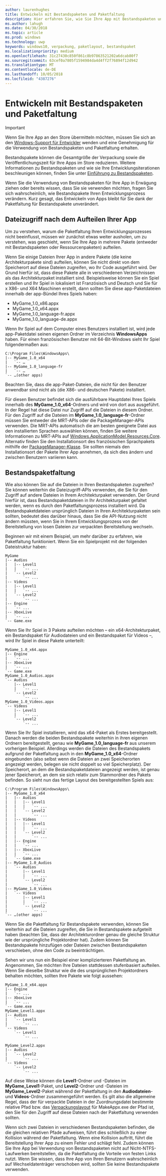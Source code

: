 ```yaml
---
author: laurenhughes
title: Entwickeln mit Bestandspaketen und Paketfaltung
description: Hier erfahren Sie, wie Sie Ihre App mit Bestandspaketen und Paketfaltung effizient organisieren.
ms.author: lahugh
ms.date: 04/30/2018
ms.topic: article
ms.prod: windows
ms.technology: uwp
keywords: windows10, verpackung, paketlayout, bestandspaket
ms.localizationpriority: medium
ms.openlocfilehash: 31c27430c850f861c8b97863521202a6dcab80f7
ms.sourcegitcommit: 63cef0a7805f1594984da4d4ff2f76894f12d942
ms.translationtype: MT
ms.contentlocale: de-DE
ms.lasthandoff: 10/05/2018
ms.locfileid: "4387276"
---
```

# <a name="developing-with-asset-packages-and-package-folding"></a>Entwickeln mit Bestandspaketen und Paketfaltung 

> [!IMPORTANT]
> Wenn Sie Ihre App an den Store übermitteln möchten, müssen Sie sich an den [Windows-Support für Entwickler](https://developer.microsoft.com/windows/support) wenden und eine Genehmigung für die Verwendung von Bestandspaketen und Paketfaltung erhalten.

Bestandspakete können die Gesamtgröße der Verpackung sowie die Veröffentlichungszeit für Ihre Apps im Store reduzieren. Weitere Informationen zu Bestandspaketen und wie sie Ihre Entwicklungsiterationen beschleunigen können, finden Sie unter [Einführung zu Bestandspaketen](asset-packages.md).

Wenn Sie die Verwendung von Bestandspaketen für Ihre App in Erwägung ziehen oder bereits wissen, dass Sie sie verwenden möchten, fragen Sie sich wahrscheinlich, wie Bestandspakete Ihren Entwicklungsprozess verändern. Kurz gesagt, das Entwickeln von Apps bleibt für Sie dank der Paketfaltung für Bestandspakete unverändert.

## <a name="file-access-after-splitting-your-app"></a>Dateizugriff nach dem Aufteilen Ihrer App

Um zu verstehen, warum die Paketfaltung Ihren Entwicklungsprozesses nicht beeinflusst, müssen wir zunächst etwas weiter ausholen, um zu verstehen, was geschieht, wenn Sie Ihre App in mehrere Pakete (entweder mit Bestandspaketen oder Ressourcenpaketen) aufteilen. 

Wenn Sie einige Dateien Ihrer App in andere Pakete (die keine Architekturpakete sind) aufteilen, können Sie nicht direkt von dem Speicherort auf diese Dateien zugreifen, wo Ihr Code ausgeführt wird. Der Grund hierfür ist, dass diese Pakete alle in verschiedenen Verzeichnissen als das Architekturpaket installiert sind. Beispielsweise können Sie ein Spiel erstellen und Ihr Spiel in lokalisiert ist Französisch und Deutsch und Sie für x X86- und X64 Maschinen erstellt, dann sollten Sie diese app-Paketdateien innerhalb der app-Bündel Ihres Spiels haben:

-   MyGame_1.0_x86.appx
-   MyGame_1.0_x64.appx
-   MyGame_1.0_language-fr.appx
-   MyGame_1.0_language-de.appx

Wenn Ihr Spiel auf dem Computer eines Benutzers installiert ist, wird jede app-Paketdatei seinen eigenen Ordner im Verzeichnis **WindowsApps** haben. Für einen französischen Benutzer mit 64-Bit-Windows sieht Ihr Spiel folgendermaßen aus:

```example
C:\Program Files\WindowsApps\
|-- MyGame_1.0_x64
|   `-- …
|-- MyGame_1.0_language-fr
|   `-- …
`-- …(other apps)
```

Beachten Sie, dass die app-Paket-Dateien, die nicht für den Benutzer anwendbar sind nicht als (die X86- und deutschen Pakete) installiert. 

Für diesen Benutzer befindet sich die ausführbare Hauptdatei Ihres Spiels innerhalb des **MyGame_1.0_x64**-Ordners und wird von dort aus ausgeführt. In der Regel hat diese Datei nur Zugriff auf die Dateien in diesem Ordner. Für den Zugriff auf die Dateien im **MyGame_1.0_language-fr**-Ordner müssen Sie entweder die MRT-APIs oder die PackageManager-APIs verwenden. Die MRT-APIs automatisch die am besten geeignete Datei aus den installierten Sprachen auswählen können, finden Sie weitere Informationen zu MRT-APIs auf [Windows.ApplicationModel.Resources.Core](https://docs.microsoft.com/uwp/api/windows.applicationmodel.resources.core). Alternativ finden Sie den Installationsort des französischen Sprachpakets mithilfe der [PackageManager-Klasse](https://docs.microsoft.com/uwp/api/Windows.Management.Deployment.PackageManager). Sie sollten niemals den Installationsort der Pakete Ihrer App annehmen, da sich dies ändern und zwischen Benutzern variieren kann. 

## <a name="asset-package-folding"></a>Bestandspaketfaltung

Wie also können Sie auf die Dateien in Ihren Bestandspaketen zugreifen? Sie können weiterhin die Dateizugriff-APIs verwenden, die Sie für den Zugriff auf andere Dateien in Ihrem Architekturpaket verwenden. Der Grund hierfür ist, dass Bestandspaketdateien in Ihr Architekturpaket gefaltet werden, wenn es durch den Paketfaltungsprozess installiert wird. Da Bestandspaketdateien ursprünglich Dateien in Ihren Architekturpaketen sein sollten, bedeutet dies darüber hinaus, dass Sie die API-Nutzung nicht ändern müssten, wenn Sie in Ihrem Entwicklungsprozess von der Bereitstellung von losen Dateien zur verpackten Bereitstellung wechseln. 

Beginnen wir mit einem Beispiel, um mehr darüber zu erfahren, wie Paketfaltung funktioniert. Wenn Sie ein Spielprojekt mit der folgenden Dateistruktur haben:

```example
MyGame
|-- Audios
|   |-- Level1
|   |   `-- ...
|   `-- Level2
|       `-- ...
|-- Videos
|   |-- Level1
|   |   `-- ...
|   `-- Level2
|       `-- ...
|-- Engine
|   `-- ...
|-- XboxLive
|   `-- ...
`-- Game.exe
```

Wenn Sie Ihr Spiel in 3 Pakete aufteilen möchten – ein x64-Architekturpaket, ein Bestandspaket für Audiodateien und ein Bestandspaket für Videos –, wird Ihr Spiel in diese Pakete unterteilt:

```example
MyGame_1.0_x64.appx
|-- Engine
|   `-- ...
|-- XboxLive
|   `-- ...
`-- Game.exe
MyGame_1.0_Audios.appx
`-- Audios
    |-- Level1
    |   `-- ...
    `-- Level2
        `-- ...
MyGame_1.0_Videos.appx
`-- Videos
    |-- Level1
    |   `-- ...
    `-- Level2
        `-- ...
```

Wenn Sie Ihr Spiel installieren, wird das x64-Paket als Erstes bereitgestellt. Danach werden die beiden Bestandspakete weiterhin in ihren eigenen Ordnern bereitgestellt, genau wie **MyGame_1.0_language-fr** aus unserem vorherigen Beispiel. Allerdings werden die Dateien des Bestandspakets aufgrund der Paketfaltung auch in den **MyGame_1.0_x64**-Ordner eingebunden (also selbst wenn die Dateien an zwei Speicherorten angezeigt werden, belegen sie nicht doppelt so viel Speicherplatz). Der Speicherort, an dem die Bestandspaketdateien angezeigt werden, ist genau jener Speicherort, an dem sie sich relativ zum Stammordner des Pakets befinden. So sieht nun das fertige Layout des bereitgestellten Spiels aus:

```example 
C:\Program Files\WindowsApps\
|-- MyGame_1.0_x64
|   |-- Audios
|   |   |-- Level1
|   |   |   `-- ...
|   |   `-- Level2
|   |       `-- ...
|   |-- Videos
|   |   |-- Level1
|   |   |   `-- ...
|   |   `-- Level2
|   |       `-- ...
|   |-- Engine
|   |   `-- ...
|   |-- XboxLive
|   |   `-- ...
|   `-- Game.exe
|-- MyGame_1.0_Audios
|   `-- Audios
|       |-- Level1
|       |   `-- ...
|       `-- Level2
|           `-- ...
|-- MyGame_1.0_Videos
|   `-- Videos
|       |-- Level1
|       |   `-- ...
|       `-- Level2
|           `-- ...
`-- …(other apps)
```

Wenn Sie die Paketfaltung für Bestandspakete verwenden, können Sie weiterhin auf die Dateien zugreifen, die Sie in Bestandspakete aufgeteilt haben (beachten Sie, dass der Architekturordner genau die gleiche Struktur wie der ursprüngliche Projektordner hat). Zudem können Sie Bestandspakete hinzufügen oder Dateien zwischen Bestandspaketen verschieben, ohne den Code zu beeinträchtigen. 

Sehen wir uns nun ein Beispiel einer komplizierteren Paketfaltung an. Angenommen, Sie möchten Ihre Dateien stattdessen stufenbasiert aufteilen. Wenn Sie dieselbe Struktur wie die des ursprünglichen Projektordners behalten möchten, sollten Ihre Pakete wie folgt aussehen:

```example
MyGame_1.0_x64.appx
|-- Engine
|   `-- ...
|-- XboxLive
|   `-- ...
`-- Game.exe
MyGame_Level1.appx
|-- Audios
|   `-- Level1
|       `-- ...
`-- Videos
    `-- Level1
        `-- ...

MyGame_Level2.appx
|-- Audios
|   `-- Level2
|       `-- ...
`-- Videos
    `-- Level2
        `-- ...
```
Auf diese Weise können die **Level1**-Ordner und -Dateien im **MyGame_Level1**-Paket, und **Level2**-Ordner und -Dateien im **MyGame_Level2**-Paket während der Paketfaltung in den **Audiodateien**- und **Videos**-Ordner zusammengeführt werden. Es gilt also die allgemeine Regel, dass der für verpackte Dateien in der Zuordnungsdatei bestimmte relative Pfad bzw. das [Verpackungslayout](packaging-layout.md) für MakeAppx.exe der Pfad ist, den Sie für den Zugriff auf diese Dateien nach der Paketfaltung verwenden sollten. 

Wenn sich zwei Dateien in verschiedenen Bestandspaketen befinden, die die gleichen relativen Pfade aufweisen, führt dies schließlich zu einer Kollision während der Paketfaltung. Wenn eine Kollision auftritt, führt die Bereitstellung Ihrer App zu einem Fehler und schlägt fehl. Zudem können Sie Ihre App bei Verwendung von Bestandspaketen nicht auf Nicht-NTFS-Laufwerken bereitstellen, da die Paketfaltung die Vorteile von festen Links nutzt. Wenn Sie wissen, dass Ihre App von Ihren Benutzern wahrscheinlich auf Wechseldatenträger verschoben wird, sollten Sie keine Bestandspakete verwenden. 


